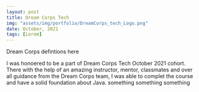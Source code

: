 ```yaml
---
layout: post
title: Dream Corps Tech
img: "assets/img/portfolio/DreamCorps_tech_Logo.png"
date: October, 2021
tags: [Lorem]
---
```


<!-- ![image]({{ page.img | relative_url }})
![image]({{ .img | relative_url }})
assets/img/portfolio/DreamCorps_tech_Logo.jpg -->

Dream Corps defintions here

I was honoered to be a part of Dream Corps Tech October 2021 cohort. There with the help of an amazing instructor, mentor, classmates and over all guidance from the Dream Corps team, I was able to complet the course and have a solid foundation about Java. something something something

